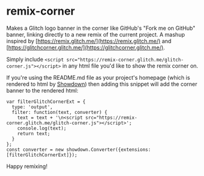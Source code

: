 # remix-corner

Makes a Glitch logo banner in the corner like GitHub's "Fork me on GitHub" banner, linking directly to a new remix of the current project. A mashup inspired by [https://remix.glitch.me/](https://remix.glitch.me/) and [https://glitchcorner.glitch.me/](https://glitchcorner.glitch.me/).

Simply include `<script src="https://remix-corner.glitch.me/glitch-corner.js"></script>` in any html file you'd like to show the remix corner on.

If you're using the README.md file as your project's homepage (which is rendered to html by [Showdown](http://showdownjs.com/)) then adding this snippet will add the corner banner to the rendered html:
```
var filterGlitchCornerExt = {
  type: 'output',
  filter: function(text, converter) {
    text = text + '\n<script src="https://remix-corner.glitch.me/glitch-corner.js"></script>';
    console.log(text);
    return text;
  }
};
const converter = new showdown.Converter({extensions: [filterGlitchCornerExt]});
```
Happy remixing!
